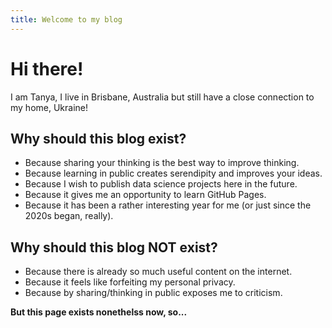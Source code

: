 ```yaml
---
title: Welcome to my blog
---
```

# Hi there!

I am Tanya, I live in Brisbane, Australia but still have a close connection to my home, Ukraine!

## Why should this blog exist?
- Because sharing your thinking is the best way to improve thinking.
- Because learning in public creates serendipity and improves your ideas.
- Because I wish to publish data science projects here in the future.
- Because it gives me an opportunity to learn GitHub Pages.
- Because it has been a rather interesting year for me (or just since the 2020s began, really).

## Why should this blog NOT exist?
- Because there is already so much useful content on the internet.
- Because it feels like forfeiting my personal privacy.
- Because by sharing/thinking in public exposes me to criticism. 

**But this page exists nonethelss now, so...**
